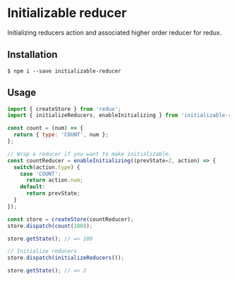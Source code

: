 # Initializable reducer

Initializing reducers action and associated higher order reducer for redux.

## Installation

```
$ npm i --save initializable-reducer
```

## Usage

```javascript
import { createStore } from 'redux';
import { initializeReducers, enableInitializing } from 'initializable-reducer';

const count = (num) => {
  return { type: 'COUNT', num };
};

// Wrap a reducer if you want to make initializable.
const countReducer = enableInitializing((prevState=2, action) => {
  switch(action.type) {
    case 'COUNT':
      return action.num;
    default:
      return prevState;
  }
});

const store = createStore(countReducer);
store.dispatch(count(100));

store.getState(); // => 100

// Initialize reducers
store.dispatch(initializeReducers());

store.getState(); // => 2
```
